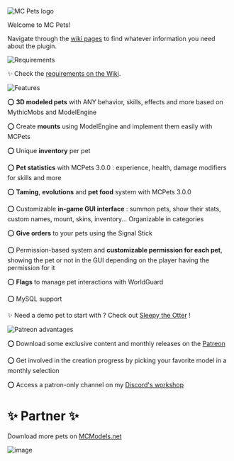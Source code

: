 <img src="https://i.ibb.co/7RYYYZb/spigot-mcpets-banner.png" alt="MC Pets logo">

Welcome to MC Pets!

Navigate through the [wiki pages](https://alexandre-chaussard.gitbook.io/mcpets/) to find whatever information you need about the plugin.


<img src="https://i.imgur.com/saPEOAJ.png" alt="Requirements">

✨ Check the [requirements on the Wiki](https://alexandre-chaussard.gitbook.io/mcpets/common-issues/common-issues/requirements).

<img src="https://i.imgur.com/KadwjCO.png" alt="Features">

⭕ **3D modeled pets** with ANY behavior, skills, effects and more based on MythicMobs and ModelEngine

⭕ Create **mounts** using ModelEngine and implement them easily with MCPets

⭕ Unique **inventory** per pet

⭕ **Pet statistics** with MCPets 3.0.0 : experience, health, damage modifiers for skills and more

⭕ **Taming**, **evolutions** and **pet food** system with MCPets 3.0.0

⭕ Customizable **in-game GUI interface** : summon pets, show their stats, custom names, mount, skins, inventory... Organizable in categories

⭕ **Give orders** to your pets using the Signal Stick

⭕ Permission-based system and **customizable permission for each pet**, showing the pet or not in the GUI depending on the player having the permission for it

⭕ **Flags** to manage pet interactions with WorldGuard

⭕ MySQL support

✨ Need a demo pet to start with ? Check out [Sleepy the Otter](https://mcmodels.net/model/sleepy-the-otter/) !

<img src="https://www.spigotmc.org/attachments/patreon-advantages-png.727937/?temp_hash=a05108aee518367247d7d3d117bb5f49" alt="Patreon advantages">

⭕ Download some exclusive content and monthly releases on the [Patreon](https://www.patreon.com/tofnocsy_workshop)

⭕ Get involved in the creation progress by picking your favorite model in a monthly selection

⭕ Access a patron-only channel on my [Discord's workshop](https://discord.gg/p7QTm2gUyf)

# ✨ Partner ✨

Download more pets on [MCModels.net](https://mcmodels.net/)

![image](https://cdn.discordapp.com/attachments/884364895108366336/909534639650136064/partnered.png)

